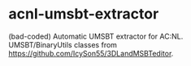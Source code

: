# acnl-umsbt-extractor
(bad-coded) Automatic UMSBT extractor for AC:NL.
<br>UMSBT/BinaryUtils classes from https://github.com/IcySon55/3DLandMSBTeditor.
